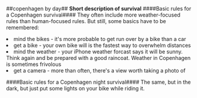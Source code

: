 ##copenhagen by day##
**Short description of survival**
####Basic rules for a Copenhagen survival####
They often include more weather-focused rules than human-focused rules. But still, some basics have to be remembered:
<li>mind the bikes - it's more probable to get run over by a bike than a car</li>
<li>get a bike - your own bike will is the fastest way to overwhelm distances</li>
<li>mind the weather - your iPhone weather forcast says it will be sunny. Think again and be prepared with a good raincoat. Weather in Copenhagen is sometimes frivolous</li>
<li>get a camera - more than often, there's a view worth taking a photo of</li>


####Basic rules for a Copenhagen night survival####
The same, but in the dark, but just put some lights on your bike while riding it.
